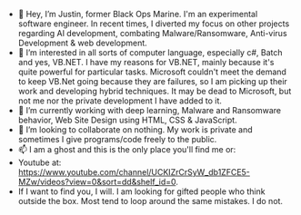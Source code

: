 - 👋 Hey, I’m Justin, former Black Ops Marine. I'm an experimental software engineer. In recent times, I 
 diverted my focus on other projects regarding AI development, combating Malware/Ransomware, Anti-virus Development & web development.
- 👀 I’m interested in all sorts of computer language, especially c#, Batch and yes, VB.NET. I have my reasons for VB.NET, mainly because it's quite powerful for particular tasks. Microsoft couldn't meet the demand to keep VB.Net going because they are failures, so I am picking up their work and developing hybrid techniques.
It may be dead to Microsoft, but not me nor the private development I have added to it.
- 🌱 I’m currently working with deep learning, Malware and Ransomware behavior, Web Site Design using HTML, CSS & JavaScript. 
- 💞️ I’m looking to collaborate on nothing. My work is private and sometimes I give programs/code freely to the public.
- 📫 I am a ghost and this is the only place you'll find me or:
- Youtube at: https://www.youtube.com/channel/UCKIZrCrSyW_db1ZFCE5-MZw/videos?view=0&sort=dd&shelf_id=0. 
- If I want to find you, I will. I am looking for gifted people who think outside the box. Most tend to loop around the same mistakes. I do not. 

<!---
Rythorian77/Rythorian77 is a ✨ special ✨ repository because its `README.md` (this file) appears on your GitHub profile.
You can click the Preview link to take a look at your changes.
--->
